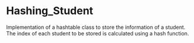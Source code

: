 # Hashing_Student
Implementation of a hashtable class to store the information of a student. The index of each student to be stored is calculated using a hash function.
